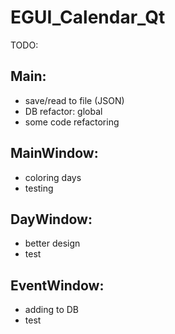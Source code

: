 # EGUI_Calendar_Qt
TODO:
## Main:
- save/read to file (JSON)
- DB refactor: global
- some code refactoring
## MainWindow:
- coloring days
- testing
## DayWindow:
- better design
- test
## EventWindow:
- adding to DB
- test
